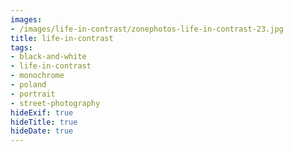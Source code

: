 ```yaml
---
images:
- /images/life-in-contrast/zonephotos-life-in-contrast-23.jpg
title: life-in-contrast
tags:
- black-and-white
- life-in-contrast
- monochrome
- poland
- portrait
- street-photography
hideExif: true
hideTitle: true
hideDate: true
---
```

